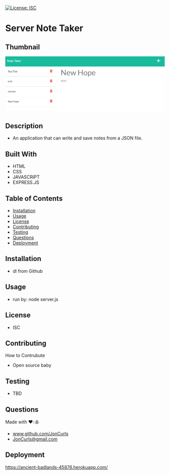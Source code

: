 [![License: ISC](https://img.shields.io/badge/License-ISC-blue.svg)](https://opensource.org/licenses/ISC)

# **Server Note Taker**

## **Thumbnail**

![ScreenShot](./assets/thumbnail.PNG)

## **Description**

- An application that can write and save notes from a JSON file.

## **Built With**

- HTML
- CSS
- JAVASCRIPT
- EXPRESS.JS

## **Table of Contents**

- [Installation](#installation)
- [Usage](#usage)
- [License](#license)
- [Contributing](#contributing)
- [Testing](#testing)
- [Questions](#questions)
- [Deployment](#deployment)

## **Installation**

- dl from Github

## **Usage**

- run by: node server.js

## **License**

- ISC

## **Contributing**

How to Contrubute

- Open source baby

## **Testing**

- TBD

## **Questions**

Made with ❤️💧🩸

- www.github.com/JonCurls
- JonCurls@gmail.com

## **Deployment**

https://ancient-badlands-45876.herokuapp.com/
